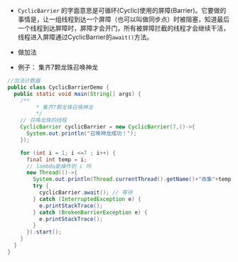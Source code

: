 - `CyclicBarrier` 的字面意思是可循环(Cyclic)使用的屏障(Barrier)。它要做的事情是，让一组线程到达一个屏障（也可以叫做同步点）时被阻塞，知道最后一个线程到达屏障时，屏障才会开门，所有被屏障拦截的线程才会继续干活，线程进入屏障通过CyclicBarrier的`await()`方法。
- 做加法

- 例子：  集齐7颗龙珠召唤神龙

```java
//加法计数器
public class CyclicBarrierDemo {
  public static void main(String[] args) {
    /**
         * 集齐7颗龙珠召唤神龙
         */
    // 召唤龙珠的线程
    CyclicBarrier cyclicBarrier = new CyclicBarrier(7,()->{
      System.out.println("召唤神龙成功！");
    });

    for (int i = 1; i <=7 ; i++) {
      final int temp = i;
      // lambda能操作到 i 吗
      new Thread(()->{
        System.out.println(Thread.currentThread().getName()+"收集"+temp+"个龙珠");
        try {
          cyclicBarrier.await(); // 等待
        } catch (InterruptedException e) {
          e.printStackTrace();
        } catch (BrokenBarrierException e) {
          e.printStackTrace();
        }
      }).start();
    }
  }
}
```

